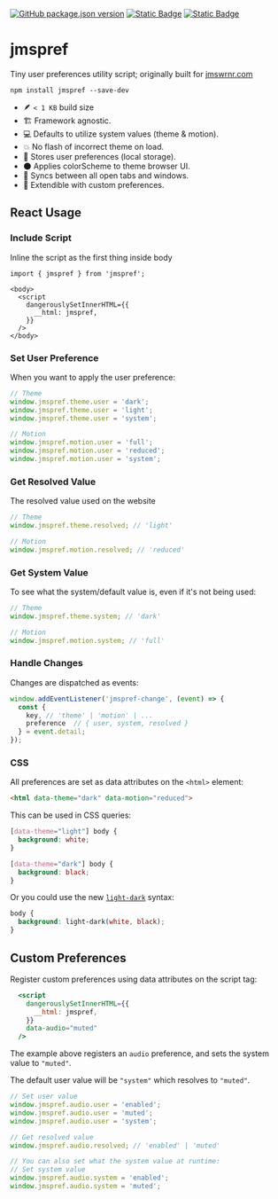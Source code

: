 [![GitHub package.json version](https://img.shields.io/npm/v/jmspref)](https://www.npmjs.com/package/jmspref)
[![Static Badge](https://img.shields.io/badge/Made_by_James_Warner-000000?logo=data%3Aimage%2Fsvg%2Bxml%3Bbase64%2CPHN2ZyB4bWxucz0iaHR0cDovL3d3dy53My5vcmcvMjAwMC9zdmciIGhlaWdodD0iMjBweCIgdmlld0JveD0iMCAtOTYwIDk2MCA5NjAiIHdpZHRoPSIyMHB4IiBmaWxsPSIjZThlYWVkIj48cGF0aCBkPSJNNDgwLTQ4MHEtNjAgMC0xMDItNDJ0LTQyLTEwMnEwLTYwIDQyLTEwMnQxMDItNDJxNjAgMCAxMDIgNDJ0NDIgMTAycTAgNjAtNDIgMTAydC0xMDIgNDJaTTE5Mi0xOTJ2LTk2cTAtMjMgMTIuNS00My41VDIzOS0zNjZxNTUtMzIgMTE2LjUtNDlUNDgwLTQzMnE2MyAwIDEyNC41IDE3VDcyMS0zNjZxMjIgMTMgMzQuNSAzNHQxMi41IDQ0djk2SDE5MloiLz48L3N2Zz4%3D)](https://jmswrnr.com/)
[![Static Badge](https://img.shields.io/badge/Buy_Me_A_Coffee-FFDD00?logo=buymeacoffee&logoColor=000)](https://buymeacoffee.com/jmswrnr)

# jmspref

Tiny user preferences utility script; originally built for [jmswrnr.com](https://jmswrnr.com)

```
npm install jmspref --save-dev
```

- 🪶 `< 1 KB` build size
- 🏗️ Framework agnostic.
- 💻 Defaults to utilize system values (theme & motion).
- 💥 No flash of incorrect theme on load.
- 🫙 Stores user preferences (local storage).
- 🌑 Applies colorScheme to theme browser UI.
- 🔗 Syncs between all open tabs and windows.
- 🧱 Extendible with custom preferences.

## React Usage

### Include Script
Inline the script as the first thing inside body
```tsx
import { jmspref } from 'jmspref';

<body>
  <script
    dangerouslySetInnerHTML={{
      __html: jmspref,
    }}
  />
</body>
```

### Set User Preference

When you want to apply the user preference:

```ts
// Theme
window.jmspref.theme.user = 'dark';
window.jmspref.theme.user = 'light';
window.jmspref.theme.user = 'system';

// Motion
window.jmspref.motion.user = 'full';
window.jmspref.motion.user = 'reduced';
window.jmspref.motion.user = 'system';
```

### Get Resolved Value

The resolved value used on the website
```ts
// Theme
window.jmspref.theme.resolved; // 'light'

// Motion
window.jmspref.motion.resolved; // 'reduced'
```

### Get System Value

To see what the system/default value is, even if it's not being used:

```ts
// Theme
window.jmspref.theme.system; // 'dark'

// Motion
window.jmspref.motion.system; // 'full'
```
### Handle Changes

Changes are dispatched as events:

```ts
window.addEventListener('jmspref-change', (event) => {
  const { 
    key, // 'theme' | 'motion' | ...
    preference  // { user, system, resolved }
  } = event.detail;
});
```

### CSS

All preferences are set as data attributes on the `<html>` element:
```html
<html data-theme="dark" data-motion="reduced">
  ```

This can be used in CSS queries:

```css
[data-theme="light"] body {
  background: white;
}

[data-theme="dark"] body {
  background: black;
}
```

Or you could use the new [`light-dark`](https://developer.mozilla.org/en-US/docs/Web/CSS/color_value/light-dark) syntax:

```css
body {
  background: light-dark(white, black);
}
```

## Custom Preferences

Register custom preferences using data attributes on the script tag:

```jsx
  <script
    dangerouslySetInnerHTML={{
      __html: jmspref,
    }}
    data-audio="muted"
  />
```

The example above registers an `audio` preference, and sets the system value to `"muted"`.

The default user value will be `"system"` which resolves to `"muted"`.

```ts
// Set user value
window.jmspref.audio.user = 'enabled';
window.jmspref.audio.user = 'muted';
window.jmspref.audio.user = 'system';

// Get resolved value
window.jmspref.audio.resolved; // 'enabled' | 'muted'

// You can also set what the system value at runtime:
// Set system value
window.jmspref.audio.system = 'enabled';
window.jmspref.audio.system = 'muted';
```